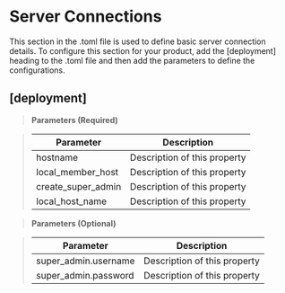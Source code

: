 # Server Connections
This section in the .toml file is used to define basic server connection details. 
To configure this section for your product, add the [deployment] heading to the .toml file and then add the parameters to define the configurations. 

## [deployment]

> **Parameters (Required)**

> | Parameter      | Description  | 
> | ------------- |-------------| 
> | hostname     | Description of this property | 
> | local_member_host     | Description of this property    |  
> | create_super_admin     | Description of this property      |
> | local_host_name   | Description of this property      |  

> **Parameters (Optional)**

> | Parameter      | Description  | 
> | ------------- |-------------| 
> | super_admin.username     | Description of this property |
> | super_admin.password     | Description of this property |
